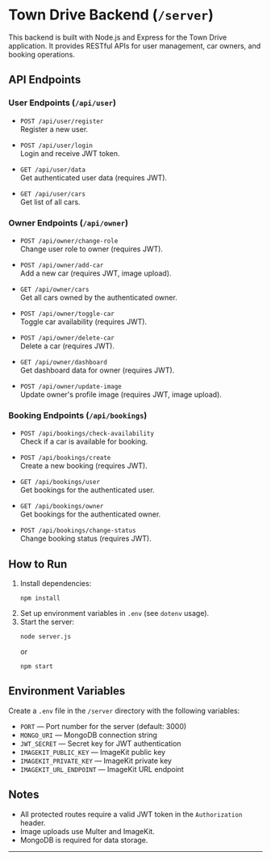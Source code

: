 # Town Drive Backend (`/server`)

This backend is built with Node.js and Express for the Town Drive application. It provides RESTful APIs for user management, car owners, and booking operations.

## API Endpoints

### User Endpoints (`/api/user`)

- `POST /api/user/register`  
  Register a new user.

- `POST /api/user/login`  
  Login and receive JWT token.

- `GET /api/user/data`  
  Get authenticated user data (requires JWT).

- `GET /api/user/cars`  
  Get list of all cars.

### Owner Endpoints (`/api/owner`)

- `POST /api/owner/change-role`  
  Change user role to owner (requires JWT).

- `POST /api/owner/add-car`  
  Add a new car (requires JWT, image upload).

- `GET /api/owner/cars`  
  Get all cars owned by the authenticated owner.

- `POST /api/owner/toggle-car`  
  Toggle car availability (requires JWT).

- `POST /api/owner/delete-car`  
  Delete a car (requires JWT).

- `GET /api/owner/dashboard`  
  Get dashboard data for owner (requires JWT).

- `POST /api/owner/update-image`  
  Update owner's profile image (requires JWT, image upload).

### Booking Endpoints (`/api/bookings`)

- `POST /api/bookings/check-availability`  
  Check if a car is available for booking.

- `POST /api/bookings/create`  
  Create a new booking (requires JWT).

- `GET /api/bookings/user`  
  Get bookings for the authenticated user.

- `GET /api/bookings/owner`  
  Get bookings for the authenticated owner.

- `POST /api/bookings/change-status`  
  Change booking status (requires JWT).

## How to Run

1. Install dependencies:
   ```
   npm install
   ```
2. Set up environment variables in `.env` (see `dotenv` usage).
3. Start the server:
   ```
   node server.js
   ```
   or
   ```
   npm start
   ```

## Environment Variables

Create a `.env` file in the `/server` directory with the following variables:

- `PORT` — Port number for the server (default: 3000)
- `MONGO_URI` — MongoDB connection string
- `JWT_SECRET` — Secret key for JWT authentication
- `IMAGEKIT_PUBLIC_KEY` — ImageKit public key
- `IMAGEKIT_PRIVATE_KEY` — ImageKit private key
- `IMAGEKIT_URL_ENDPOINT` — ImageKit URL endpoint

## Notes

- All protected routes require a valid JWT token in the `Authorization` header.
- Image uploads use Multer and ImageKit.
- MongoDB is required for data storage.

---
